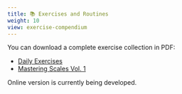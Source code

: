 ```yaml
---
title: 📚 Exercises and Routines
weight: 10
view: exercise-compendium
---
```


You can download a complete exercise collection in PDF:
- [Daily Exercises](./booklet/daily-exercises-and-routines-2020.pdf)
- [Mastering Scales Vol. 1](./mastering-scales/mastering-scales-2021-complete.pdf)

Online version is currently being developed.
